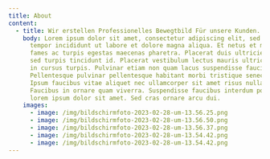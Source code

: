 ```yaml
---
title: About
content:
  - title: Wir erstellen Professionelles Bewegtbild Für unsere Kunden.
    body: Lorem ipsum dolor sit amet, consectetur adipiscing elit, sed do eiusmod
      tempor incididunt ut labore et dolore magna aliqua. Et netus et malesuada
      fames ac turpis egestas maecenas pharetra. Placerat duis ultricies lacus
      sed turpis tincidunt id. Placerat vestibulum lectus mauris ultrices eros
      in cursus turpis. Pulvinar etiam non quam lacus suspendisse faucibus.
      Pellentesque pulvinar pellentesque habitant morbi tristique senectus.
      Ipsum faucibus vitae aliquet nec ullamcorper sit amet risus nullam.
      Faucibus in ornare quam viverra. Suspendisse faucibus interdum posuere
      lorem ipsum dolor sit amet. Sed cras ornare arcu dui.
    images:
      - image: /img/bildschirmfoto-2023-02-28-um-13.56.25.png
      - image: /img/bildschirmfoto-2023-02-28-um-13.56.50.png
      - image: /img/bildschirmfoto-2023-02-28-um-13.56.37.png
      - image: /img/bildschirmfoto-2023-02-28-um-13.54.42.png
      - image: /img/bildschirmfoto-2023-02-28-um-13.54.42.png
---
```

